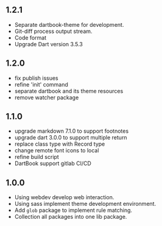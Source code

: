 ## 1.2.1

- Separate dartbook-theme for development.
- Git-diff process output stream.
- Code format
- Upgrade Dart version 3.5.3

## 1.2.0

- fix publish issues
- refine 'init' command
- separate dartbook and its theme resources
- remove watcher package

## 1.1.0

- upgrade markdown 7.1.0 to support footnotes
- upgrade dart 3.0.0 to support multiple return
- replace class type with Record type
- change remote font icons to local
- refine build script
- DartBook support gitlab CI/CD

## 1.0.0

- Using webdev develop web interaction.
- Using sass implement theme development environment.
- Add `glob` package to implement rule matching.
- Collection all packages into one lib package.
